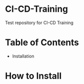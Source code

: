 # CI-CD-Training
Test repository for CI-CD Training

# Table of Contents

- Installation

# How to Install
